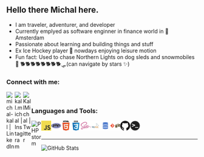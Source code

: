 ## Hello there Michal here.

 - I am traveler, adventurer, and developer
 - Currently emplyed as software enginner in finance world in 📍 Amsterdam
 - Passionate about learning and building things and stuff
 - Ex Ice Hockey player 🏒 nowdays enjoying leisure motion
 - Fun fact: Used to chase Northern Lights on dog sleds and snowmobiles 🌌 🐕🐕🐕🐕🐕🐕🐕🐕🛷(can navigate by stars ✨)

 ### Connect with me:

[<img align="left" alt="michal-kall | LinkedIn" width="22px" src="https://cdn.jsdelivr.net/npm/simple-icons@v3/icons/linkedin.svg"/>][linkedin]
[<img align="left" alt="kall.michal | Instagram" width="22px" src="https://cdn.jsdelivr.net/npm/simple-icons@v3/icons/instagram.svg"/>][instagram]
[<img align="left" alt="KallMichal | Twitter" width="22px" src="https://cdn.jsdelivr.net/npm/simple-icons@v3/icons/twitter.svg"/>][twitter]

<br />

### Languages and Tools:

<img align="left" alt="PHPstorm" width="26px" src="https://upload.wikimedia.org/wikipedia/commons/c/c9/PhpStorm_Icon.svg"/>
<img align="left" alt="JavaScript" width="26px" src="https://raw.githubusercontent.com/github/explore/80688e429a7d4ef2fca1e82350fe8e3517d3494d/topics/javascript/javascript.png"/>
<img align="left" alt="PHP" width="26px" src="https://raw.githubusercontent.com/github/explore/80688e429a7d4ef2fca1e82350fe8e3517d3494d/topics/php/php.png"/>
<img align="left" alt="HTML5" width="26px" src="https://raw.githubusercontent.com/github/explore/80688e429a7d4ef2fca1e82350fe8e3517d3494d/topics/html/html.png"/>
<img align="left" alt="CSS3" width="26px" src="https://raw.githubusercontent.com/github/explore/80688e429a7d4ef2fca1e82350fe8e3517d3494d/topics/css/css.png"/>
<img align="left" alt="Scss" width="26px" src="https://raw.githubusercontent.com/github/explore/80688e429a7d4ef2fca1e82350fe8e3517d3494d/topics/sass/sass.png"/>
<img align="left" alt="MySQL" width="26px" src="https://raw.githubusercontent.com/github/explore/80688e429a7d4ef2fca1e82350fe8e3517d3494d/topics/mysql/mysql.png"/>
<img align="left" alt="SQL" width="26px" src="https://raw.githubusercontent.com/github/explore/80688e429a7d4ef2fca1e82350fe8e3517d3494d/topics/sql/sql.png"/>
<img align="left" alt="Git" width="26px" src="https://raw.githubusercontent.com/github/explore/80688e429a7d4ef2fca1e82350fe8e3517d3494d/topics/git/git.png"/>
<img align="left" alt="GitHub" width="26px" src="https://raw.githubusercontent.com/github/explore/78df643247d429f6cc873026c0622819ad797942/topics/github/github.png"/>
<img align="left" alt="Terminal" width="26px" src="https://raw.githubusercontent.com/github/explore/80688e429a7d4ef2fca1e82350fe8e3517d3494d/topics/terminal/terminal.png"/>

<br />
<br />

---

<img align="left" alt="GitHub Stats" src="https://github-readme-stats.vercel.app/api?username=kall-michal&count_private=true&show_icons=true&hide_border=true&hide=stars,issues"/> 

[twitter]: https://twitter.com/KallMichal
[instagram]: https://www.instagram.com/kall.michal
[linkedin]: https://www.linkedin.com/in/michal-kall
